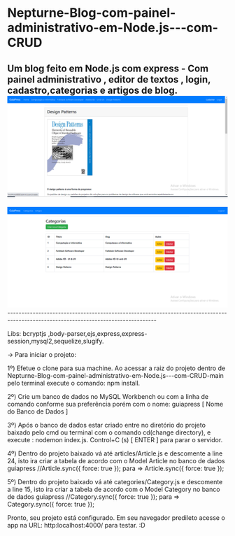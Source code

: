 # Nepturne-Blog-com-painel-administrativo-em-Node.js---com-CRUD
Um blog feito em Node.js com express - Com painel administrativo , editor de textos , login, cadastro,categorias e artigos de blog.
<img src="https://raw.githubusercontent.com/Nepturne/images_projects/main/blog.png" />
-----------------------------------------------------------------------------------------------------------------------------------
<img src="https://raw.githubusercontent.com/Nepturne/images_projects/main/blog2.png" />
-----------------------------------------------------------------------------------------------------------------------------------

Libs: bcryptjs ,body-parser,ejs,express,express-session,mysql2,sequelize,slugify.

-> Para iniciar o projeto:

1º) Efetue o clone para sua machine. Ao acessar a raiz do projeto dentro de Nepturne-Blog-com-painel-administrativo-em-Node.js---com-CRUD-main pelo terminal execute o comando: npm install.

2º) Crie um banco de dados no MySQL Workbench ou com a linha de comando conforme sua preferência porém com o nome: guiapress [ Nome do Banco de Dados ]

3º) Após o banco de dados estar criado entre no diretório do projeto baixado pelo cmd ou terminal com o comando cd(change directory), e execute : nodemon index.js.  Control+C (s) [ ENTER ] para parar o servidor.

4º) Dentro do projeto baixado vá até articles/Article.js e descomente a line 24, isto ira criar a tabela de acordo com o Model Article no banco de dados guiapress
//Article.sync({ force: true }); para => Article.sync({ force: true });

5º) Dentro do projeto baixado vá até categories/Category.js e descomente a line 15, isto ira criar a tabela de acordo com o Model Category no banco de dados guiapress
//Category.sync({ force: true }); para => Category.sync({ force: true });

Pronto, seu projeto está configurado.
Em seu navegador predileto acesse o app na URL: http:localhost:4000/ para testar. :D
